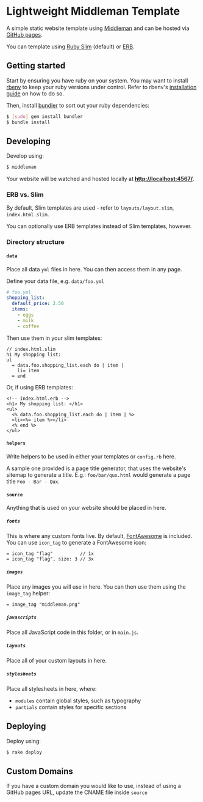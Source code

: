 # Lightweight Middleman Template

A simple static website template using [Middleman](http://middlemanapp.com) and can be hosted via [GitHub pages](https://pages.github.com).

You can template using [Ruby Slim](http://slim-lang.com/index.html) (default) or [ERB](http://www.stuartellis.eu/articles/erb/).

## Getting started

Start by ensuring you have ruby on your system. You may want to install [rbenv](https://github.com/rbenv/rbenv) to keep your ruby versions under control. Refer to rbenv's [installation guide](https://github.com/rbenv/rbenv#installation) on how to do so.

Then, install [bundler](http://bundler.io) to sort out your ruby dependencies:

```bash
$ [sudo] gem install bundler
$ bundle install
```

## Developing

Develop using:

```bash
$ middleman
```

Your website will be watched and hosted locally at **[http://localhost:4567/](http://localhost:4567/)**.

### ERB vs. Slim

By default, Slim templates are used - refer to `layouts/layout.slim`, `index.html.slim`.

You can optionally use ERB templates instead of Slim templates, however.

### Directory structure

#### `data`

Place all data `yml` files in here. You can then access them in any page.

Define your data file, e.g. `data/foo.yml`

```yaml
# foo.yml
shopping_list:
  default_price: 2.50
  items:
    - eggs
    - milk
    - coffee
```

Then use them in your slim templates:

```slim
// index.html.slim
h1 My shopping list:
ul
  = data.foo.shopping_list.each do | item |
    li= item
  = end
```

Or, if using ERB templates:

```erb
<!-- index.html.erb -->
<h1> My shopping list: </h1>
<ul>
  <% data.foo.shopping_list.each do | item | %>
  <li><%= item %></li>
  <% end %>
</ul>
```

#### `helpers`

Write helpers to be used in either your templates or `config.rb` here.

A sample one provided is a page title generator, that uses the website's sitemap to generate a title. E.g.: `foo/bar/qux.html` would generate a page title `Foo - Bar - Qux`.

#### `source`

Anything that is used on your website should be placed in here.

##### `fonts`

This is where any custom fonts live. By default, [FontAwesome](http://fontawesome.io) is included. You can use `icon_tag` to generate a FontAwesome icon:

```slim
= icon_tag "flag"          // 1x
= icon_tag "flag", size: 3 // 3x
```

##### `images`

Place any images you will use in here. You can then use them using the `image_tag` helper:

```slim
= image_tag "middleman.png"
```

##### `javascripts`

Place all JavaScript code in this folder, or in `main.js`.

##### `layouts`

Place all of your custom layouts in here.

##### `stylesheets`

Place all stylesheets in here, where:

- `modules` contain global styles, such as typography
- `partials` contain styles for specific sections

## Deploying

Deploy using:

```bash
$ rake deploy
```

## Custom Domains

If you have a custom domain you would like to use, instead of using a GitHub pages URL, update the CNAME file inside `source`
